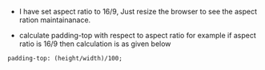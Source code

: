 

* I have set aspect ratio to 16/9, Just resize the browser to see the aspect ration maintainanace. 

* calculate padding-top with respect to aspect ratio for example if aspect ratio is 16/9 then calculation is as given below 

```
padding-top: (height/width)/100;
```

